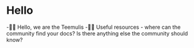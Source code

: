 # Hello
-🙋‍♀️ Hello, we are the Teemulis
-👩‍💻 Useful resources - where can the community find your docs? Is there anything else the community should know?
